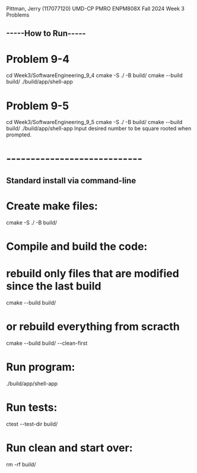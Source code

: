Pittman, Jerry (117077120)
UMD-CP PMRO ENPM808X Fall 2024
Week 3 Problems

## -----How to Run-----
# Problem 9-4
cd Week3/SoftwareEngineering_9_4
cmake -S ./ -B build/
cmake --build build/
./build/app/shell-app

# Problem 9-5
cd Week3/SoftwareEngineering_9_5
cmake -S ./ -B build/
cmake --build build/
./build/app/shell-app
Input desired number to be square rooted when prompted.

# ----------------------------

## Standard install via command-line
# Create make files:
  cmake -S ./ -B build/
# Compile and build the code:
  # rebuild only files that are modified since the last build
  cmake --build build/
  # or rebuild everything from scracth
  cmake --build build/ --clean-first
# Run program: 
  ./build/app/shell-app
# Run tests: 
  ctest --test-dir build/
# Run clean and start over: 
  rm -rf build/
